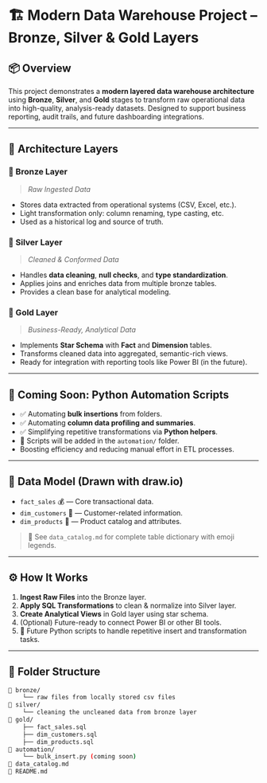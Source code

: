 # 🏗️ Modern Data Warehouse Project – Bronze, Silver & Gold Layers

## 📦 Overview

This project demonstrates a **modern layered data warehouse architecture** using **Bronze**, **Silver**, and **Gold** stages to transform raw operational data into high-quality, analysis-ready datasets. Designed to support business reporting, audit trails, and future dashboarding integrations.

---

## 🧱 Architecture Layers

### 🥉 Bronze Layer
> *Raw Ingested Data*

- Stores data extracted from operational systems (CSV, Excel, etc.).
- Light transformation only: column renaming, type casting, etc.
- Used as a historical log and source of truth.

### 🥈 Silver Layer
> *Cleaned & Conformed Data*

- Handles **data cleaning**, **null checks**, and **type standardization**.
- Applies joins and enriches data from multiple bronze tables.
- Provides a clean base for analytical modeling.

### 🥇 Gold Layer
> *Business-Ready, Analytical Data*

- Implements **Star Schema** with **Fact** and **Dimension** tables.
- Transforms cleaned data into aggregated, semantic-rich views.
- Ready for integration with reporting tools like Power BI (in the future).

---

## 🤖 Coming Soon: Python Automation Scripts

- ✅ Automating **bulk insertions** from folders.
- ✅ Automating **column data profiling and summaries**.
- ✅ Simplifying repetitive transformations via **Python helpers**.
- 📁 Scripts will be added in the `automation/` folder.
- Boosting efficiency and reducing manual effort in ETL processes.

---

## 🧾 Data Model (Drawn with draw.io)

- `fact_sales` 💰 — Core transactional data.
- `dim_customers` 👤 — Customer-related information.
- `dim_products` 🛒 — Product catalog and attributes.

> 📌 See `data_catalog.md` for complete table dictionary with emoji legends.

---

## ⚙️ How It Works

1. **Ingest Raw Files** into the Bronze layer.
2. **Apply SQL Transformations** to clean & normalize into Silver layer.
3. **Create Analytical Views** in Gold layer using star schema.
4. (Optional) Future-ready to connect Power BI or other BI tools.
5. 🔧 Future Python scripts to handle repetitive insert and transformation tasks.

---

## 📂 Folder Structure

```bash
📁 bronze/
    └── raw files from locally stored csv files
📁 silver/
    └── cleaning the uncleaned data from bronze layer
📁 gold/
    ├── fact_sales.sql
    ├── dim_customers.sql
    ├── dim_products.sql
📁 automation/
    └── bulk_insert.py (coming soon)
📄 data_catalog.md
📄 README.md
